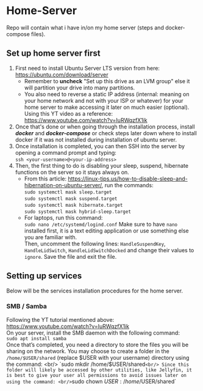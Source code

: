 # Home-Server
Repo will contain what i have in/on my home server (steps and docker-compose files).



## Set up home server first
1. First need to install Ubuntu Server LTS version from here: https://ubuntu.com/download/server
     - Remember to **uncheck** "Set up this drive as an LVM group" else it will partition your drive into many partitions.
     - You also need to reverse a static IP address (internal: meaning on your home network and not with your ISP or whatever) for your home server to make accessing it later on much easier (optional). Using this YT video as a reference: https://www.youtube.com/watch?v=IuRWqzfX1ik
2. Once that's done or when going through the installation process, install ***docker*** and ***docker-compose*** or check steps later down where to install docker if it was not installed during installation of ubuntu server.
3. Once installation is completed, you can then SSH into the server by opening a command prompt and typing:<br/>
   `ssh <your-username>@<your-ip-address>`
4. Then, the first thing to do is disabling your sleep, suspend, hibernate functions on the server so it stays always on.
   - From this article: https://linux-tips.us/how-to-disable-sleep-and-hibernation-on-ubuntu-server/, run the commands:<br/>
     `sudo systemctl mask sleep.target`<br/>
     `sudo systemctl mask suspend.target`<br/>
     `sudo systemctl mask hibernate.target`<br/>
     `sudo systemctl mask hybrid-sleep.target`<br/>
   - For laptops, run this command:<br/>
     `sudo nano /etc/systemd/logind.conf` Make sure to have `nano` installed first, it is a text editing application or use something else you are familiar with.<br/>
     Then, uncomment the following lines: `HandleSuspendKey`, `HandleLidSwitch`, `HandleLidSwitchDocked` and change their values to `ignore`. Save the file and exit the file.



## Setting up services
Below will be the services installation procedures for the home server.


### SMB / Samba
Following the YT tutorial mentioned above: https://www.youtube.com/watch?v=IuRWqzfX1ik <br/>
On your server, install the SMB daemon with the following command: <br/>
`sudo apt install samba` <br/>
Once that’s completed, you need a directory to store the files you will be sharing on the network. You may choose to create a folder in the `/home/$USER/shared` (replace $USER with your username) directory using the command: <br/>
`sudo mkdir /home/$USER/shared` <br/>
Since this folder will likely be accessed by other utilities, like Jellyfin, it is best to give your user all permissions to avoid issues later on using the command: <br/>
`sudo chown $USER: /home/$USER/shared` <br/>
